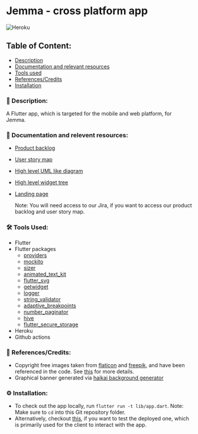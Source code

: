 # Jemma - cross platform app
![Heroku](https://pyheroku-badge.herokuapp.com/?app=jemma-dev-web)

## Table of Content:
- [Description](#-description)
- [Documentation and relevant resources](#-documentation-and-relevant-resources)
- [Tools used](#%EF%B8%8F-tools-used)
- [References/Credits](#-referencescredits)
- [Installation](#%EF%B8%8F-installation)


### 📜 Description:
A Flutter app, which is targeted for the mobile and web platform, for Jemma.

<p align="center">

<p align="center">
<!-- Space left for adding preview, i.e, gifs, png etc -->
</p>
<p align="center">

 </p>

### 📒 Documentation and relevent resources:

- [Product backlog](https://jemmaaustralia.atlassian.net/secure/RapidBoard.jspa?projectKey=JA&rapidView=3&view=planning.nodetail&atlOrigin=eyJpIjoiZGM5MWFjYzJjYzYyNDg4OThhZDQ4NDcxOGRlMzk2MWQiLCJwIjoiaiJ9)
- [User story map](https://jemmaaustralia.atlassian.net/projects/JA?selectedItem=com.atlassian.plugins.atlassian-connect-plugin:com.devsamurai.plugin.jira.story-mapping__story-mapping-board)
- [High level UML like diagram](https://miro.com/app/board/o9J_lJnBDec=/?moveToWidget=3074457362019519552&cot=14)
- [High level widget tree](https://miro.com/app/board/o9J_lJnBDec=/?moveToWidget=3074457362027963320&cot=14)
- [Landing page](https://sites.google.com/view/jemma-techlauncher)

    Note: You will need access to our Jira, if you want to access our product backlog and user story map.

 
### 🛠️ Tools Used:
- Flutter
- Flutter packages
    - [providers](https://pub.dev/packages/provider)
    - [mockito](https://pub.dev/packages/mockito)
    - [sizer](https://pub.dev/packages/sizer)
    - [animated_text_kit](https://pub.dev/packages/animated_text_kit)
    - [flutter_svg](https://pub.dev/packages/flutter_svg)
    - [getwidget](https://pub.dev/packages/getwidget)
    - [logger](https://pub.dev/packages/logger)
    - [string_validator](https://pub.dev/packages/string_validator)
    - [adaptive_breakpoints](https://pub.dev/packages/adaptive_breakpoints)
    - [number_paginator](https://pub.dev/packages/number_paginator)
    - [hive](https://pub.dev/packages/hive)
    - [flutter_secure_storage](https://pub.dev/packages/flutter_secure_storage/versions/5.0.0-beta.5)
- Heroku
- Github actions


### 🔖 References/Credits:
- Copyright free images taken from [flaticon](https://www.flaticon.com/) and [freepik](https://www.freepik.com/), and have been referenced in the code. See [this](resources/image-references.md) for more details.
- Graphical banner generated via [haikai background generator](https://app.haikei.app)

### ⚙️ Installation:
 - To check out the app locally, run `flutter run -t lib/app.dart`.  Note: Make sure to `cd` into this Git repository folder.
- Alternatively, checkout [this](https://github.com/JemmaTeam/cross-app/tree/deploy-dev#readme), if you want to test the deployed one, which is primarily used for the client to interact with the app.



